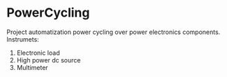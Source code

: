 # PowerCycling

Project automatization power cycling over power electronics components.
Instrumets:
  1. Electronic load
  2. High power dc source
  3. Multimeter
